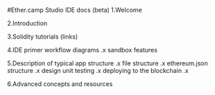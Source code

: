 #Ether.camp Studio IDE docs (beta)
1.Welcome 

2.Introduction

3.Solidity tutorials (links)

4.IDE primer workflow diagrams
     .x sandbox features
     
5.Description of typical app structure
     .x file structure
     .x ethereum.json structure
     .x design unit testing
     .x deploying to the blockchain
     .x 
     
6.Advanced concepts and resources



